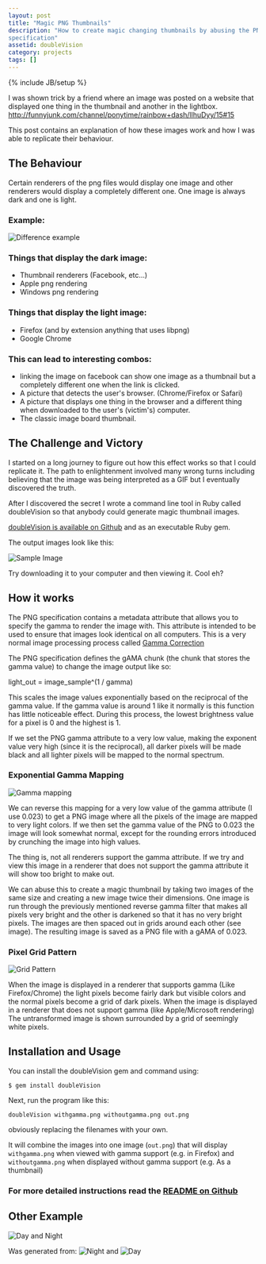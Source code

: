 ```yaml
---
layout: post
title: "Magic PNG Thumbnails"
description: "How to create magic changing thumbnails by abusing the PNG
specification"
assetid: doubleVision
category: projects
tags: []
---
```

{% include JB/setup %}

I was shown trick by a friend where an image was posted on a website
that displayed one thing in the thumbnail and another in the lightbox.
<http://funnyjunk.com/channel/ponytime/rainbow+dash/llhuDyy/15#15>

This post contains an explanation of how these images work and how I was able
to replicate their behaviour.

## The Behaviour

Certain renderers of the png files would display one image and other renderers
would display a completely different one. One image is always dark and one is
light.

### Example:
![Difference example]({{PAGE_ASSETS}}/difference.png)

### Things that display the dark image:

- Thumbnail renderers (Facebook, etc...)
- Apple png rendering
- Windows png rendering

### Things that display the light image:

- Firefox (and by extension anything that uses libpng)
- Google Chrome

### This can lead to interesting combos:

- linking the image on facebook can show one image as a thumbnail but a completely different one when the link is clicked.
- A picture that detects the user's browser. (Chrome/Firefox or Safari)
- A picture that displays one thing in the browser and a different thing when downloaded to the user's (victim's) computer.
- The classic image board thumbnail.

## The Challenge and Victory

I started on a long journey to figure out how this effect works so that I
could replicate it. The path to enlightenment involved many wrong turns
including believing that the image was being interpreted as a GIF but I
eventually discovered the truth.

After I discovered the secret I wrote a command line tool in Ruby called
doubleVision so that anybody could generate magic thumbnail images.

[doubleVision is available on Github](http://github.com/trishume/doubleVision)
and as an executable Ruby gem.

The output images look like this:

![Sample Image]({{PAGE_ASSETS}}/out.png)

Try downloading it to your computer and then viewing it. Cool eh?

## How it works

The PNG specification contains a metadata attribute that allows you
to specify the gamma to render the image with. This attribute is intended to
be used to ensure that images look identical on all computers. This is a very
normal image processing process called [Gamma Correction](http://en.wikipedia.org/wiki/Gamma_correction)

The PNG specification defines the gAMA chunk (the chunk that stores the gamma
value) to change the image output like so:

  light\_out = image\_sample^(1 / gamma)

This scales the image values exponentially based on the reciprocal of the
gamma value. If the gamma value is around 1 like it normally is this function
has little noticeable effect. During this process, the lowest brightness value
for a pixel is 0 and the highest is 1.

If we set the PNG gamma attribute to a very low value, making the exponent
value very high (since it is the reciprocal), all darker pixels will be made
black and all lighter pixels will be mapped to the normal spectrum.

### Exponential Gamma Mapping
![Gamma mapping]({{PAGE_ASSETS}}/PNG_Gamma_mapping.png)

We can reverse this mapping for a very low value of the gamma attribute (I use 0.023)
to get a PNG image where all the pixels of the image are mapped to very light
colors. If we then set the gamma value of the PNG to 0.023 the image will look
somewhat normal, except for the rounding errors introduced by crunching the
image into high values.

The thing is, not all renderers support the gamma attribute. If we try and
view this image in a renderer that does not support the gamma attribute it
will show too bright to make out.

We can abuse this to create a magic thumbnail by taking two images of the same
size and creating a new image twice their dimensions. One image is run through
the previously mentioned reverse gamma filter that makes all pixels very bright and
the other is darkened so that it has no very bright pixels. The images are
then spaced out in grids around each other (see image). The resulting image is
saved as a PNG file with a gAMA of 0.023.

### Pixel Grid Pattern
![Grid Pattern]({{PAGE_ASSETS}}/pixelgrid.png)

When the image is displayed in a renderer that supports gamma (Like Firefox/Chrome) the light pixels
become fairly dark but visible colors and the normal pixels become a grid of dark pixels.
When the image is displayed in a renderer that does not support gamma (like Apple/Microsoft rendering)
The untransformed image is shown surrounded by a grid of seemingly white pixels.

## Installation and Usage

You can install the doubleVision gem and command using:

    $ gem install doubleVision

Next, run the program like this:

	doubleVision withgamma.png withoutgamma.png out.png

obviously replacing the filenames with your own.

It will combine the images into one image (`out.png`) that will display
`withgamma.png` when viewed with gamma support (e.g. in Firefox)
and `withoutgamma.png` when displayed without gamma support (e.g. As a thumbnail)

### For more detailed instructions read the [README on Github](http://github.com/trishume/doubleVision)

## Other Example

![Day and Night](http://f.cl.ly/items/1I291E1a1t2O3S2x2i12/DayNight.png)

Was generated from:
![Night](http://f.cl.ly/items/031k170c3k1i1Q0m0A3X/Night.png)
and
![Day](http://f.cl.ly/items/031k170c3k1i1Q0m0A3X/Day.png)

